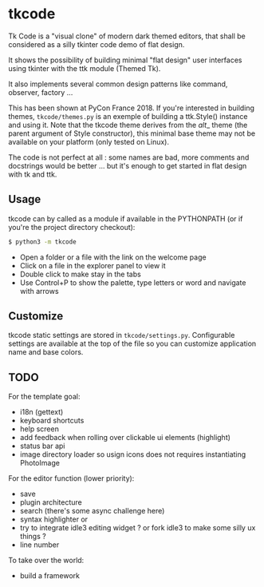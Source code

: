 # tkcode

Tk Code is a "visual clone" of modern dark themed editors, that shall be considered as a silly tkinter code demo of flat design.

It shows the possibility of building minimal "flat design" user interfaces using tkinter with the ttk module (Themed Tk).

It also implements several common design patterns like command, observer, factory ...

This has been shown at PyCon France 2018. If you're interested in building themes, `tkcode/themes.py` is an exemple of building a ttk.Style() instance and using it. Note that the tkcode theme derives from the _alt__ theme (the parent argument of Style constructor), this minimal base theme may not be available on your platform (only tested on Linux).

The code is not perfect at all : some names are bad, more comments and docstrings would be better ... but it's enough to get started in flat design with tk and ttk.


## Usage

tkcode can by called as a module if available in the PYTHONPATH (or if you're the project directory checkout):

```bash
$ python3 -m tkcode
```

- Open a folder or a file with the link on the welcome page
- Click on a file in the explorer panel to view it
- Double click to make stay in the tabs
- Use Control+P to show the palette, type letters or word and navigate with arrows


## Customize

tkcode static settings are stored in `tkcode/settings.py`. Configurable settings are available at the top of the file so you can customize application name and base colors.


## TODO

For the template goal:

 - i18n (gettext)
 - keyboard shortcuts
 - help screen
 - add feedback when rolling over clickable ui elements (highlight)
 - status bar api
 - image directory loader so usign icons does not requires instantiating PhotoImage

For the editor function (lower priority):

 - save
 - plugin architecture
 - search (there's some async challenge here)
 - syntax highlighter or
 - try to integrate idle3 editing widget ? or fork idle3 to make some silly ux things ?
 - line number

To take over the world:

 - build a framework
